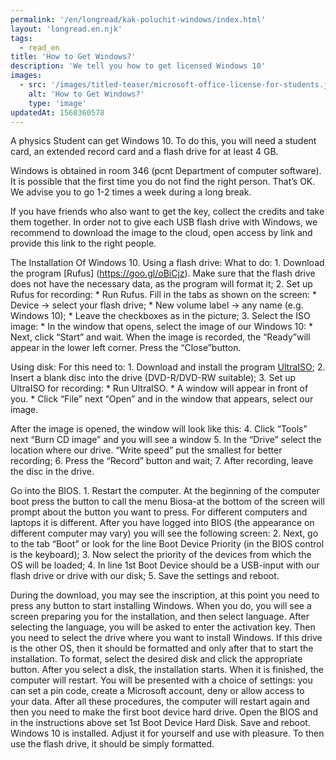 ```yaml
---
permalink: '/en/longread/kak-poluchit-windows/index.html'
layout: 'longread.en.njk'
tags:
  - read_en
title: 'How to Get Windows?'
description: 'We tell you how to get licensed Windows 10'
images:
  - src: '/images/titled-teaser/microsoft-office-license-for-students.jpg'
    alt: 'How to Get Windows?'
    type: 'image'
updatedAt: 1568360578
---
```

A physics Student can get Windows 10. To do this, you will need a student card, an extended record card and a flash drive for at least 4 GB.

Windows is obtained in room 346 (pcnt Department of computer software). It is possible that the first time you do not find the right person. That’s OK. We advise you to go 1-2 times a week during a long break.

If you have friends who also want to get the key, collect the credits and take them together. In order not to give each USB flash drive with Windows, we recommend to download the image to the cloud, open access by link and provide this link to the right people.

The Installation Of Windows 10. Using a flash drive: What to do: 1. Download the program \[Rufus\] (https://goo.gl/oBiCjz). Make sure that the flash drive does not have the necessary data, as the program will format it; 2. Set up Rufus for recording: \* Run Rufus. Fill in the tabs as shown on the screen: \* Device → select your flash drive; \* New volume label → any name (e.g. Windows 10); \* Leave the checkboxes as in the picture; 3. Select the ISO image: \* In the window that opens, select the image of our Windows 10: \* Next, click “Start” and wait. When the image is recorded, the “Ready”will appear in the lower left corner. Press the “Close”button.

Using disk: For this need to: 1. Download and install the program [UltraISO](https://goo.gl/mevRKk); 2. Insert a blank disc into the drive (DVD-R/DVD-RW suitable); 3. Set up UltraISO for recording: \* Run UltraISO. \* A window will appear in front of you. \* Click “File” next “Open” and in the window that appears, select our image.

After the image is opened, the window will look like this: 4. Click “Tools” next “Burn CD image” and you will see a window 5. In the “Drive” select the location where our drive. “Write speed” put the smallest for better recording; 6. Press the “Record” button and wait; 7. After recording, leave the disc in the drive.

Go into the BIOS. 1. Restart the computer. At the beginning of the computer boot press the button to call the menu Biosa-at the bottom of the screen will prompt about the button you want to press. For different computers and laptops it is different. After you have logged into BIOS (the appearance on different computer may vary) you will see the following screen: 2. Next, go to the tab “Boot” or look for the line Boot Device Priority (in the BIOS control is the keyboard); 3. Now select the priority of the devices from which the OS will be loaded; 4. In line 1st Boot Device should be a USB-input with our flash drive or drive with our disk; 5. Save the settings and reboot.

During the download, you may see the inscription, at this point you need to press any button to start installing Windows. When you do, you will see a screen preparing you for the installation, and then select language. After selecting the language, you will be asked to enter the activation key. Then you need to select the drive where you want to install Windows. If this drive is the other OS, then it should be formatted and only after that to start the installation. To format, select the desired disk and click the appropriate button. After you select a disk, the installation starts. When it is finished, the computer will restart. You will be presented with a choice of settings: you can set a pin code, create a Microsoft account, deny or allow access to your data. After all these procedures, the computer will restart again and then you need to make the first boot device hard drive. Open the BIOS and in the instructions above set 1st Boot Device Hard Disk. Save and reboot. Windows 10 is installed. Adjust it for yourself and use with pleasure. To then use the flash drive, it should be simply formatted.
